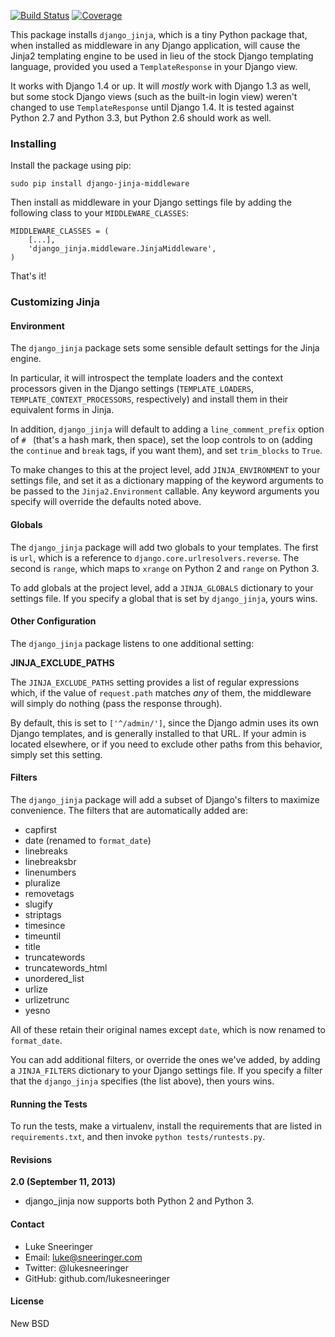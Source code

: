 [![Build Status](https://travis-ci.org/lukesneeringer/django-jinja.png?branch=master)](https://travis-ci.org/lukesneeringer/django-jinja) [![Coverage](https://coveralls.io/repos/lukesneeringer/django-jinja/badge.png?branch=master)](https://coveralls.io/r/lukesneeringer/django-jinja)

This package installs `django_jinja`, which is a tiny Python package that,
when installed as middleware in any Django application, will cause the Jinja2
templating engine to be used in lieu of the stock Django templating language,
provided you used a `TemplateResponse` in your Django view.

It works with Django 1.4 or up. It will *mostly* work with Django 1.3 as well,
but some stock Django views (such as the built-in login view) weren't changed
to use `TemplateResponse` until Django 1.4. It is tested against Python 2.7
and Python 3.3, but Python 2.6 should work as well.


### Installing

Install the package using pip:

    sudo pip install django-jinja-middleware
    
Then install as middleware in your Django settings file by
adding the following class to your `MIDDLEWARE_CLASSES`:

    MIDDLEWARE_CLASSES = (
        [...],
        'django_jinja.middleware.JinjaMiddleware',
    )
    
That's it!


### Customizing Jinja

#### Environment

The `django_jinja` package sets some sensible default settings for the
Jinja engine.

In particular, it will introspect the template loaders and the context
processors given in the Django settings (`TEMPLATE_LOADERS`,
`TEMPLATE_CONTEXT_PROCESSORS`, respectively) and install them in their
equivalent forms in Jinja.

In addition, `django_jinja` will default to adding a `line_comment_prefix`
option of `# ` (that's a hash mark, then space), set the loop controls to
on (adding the `continue` and `break` tags, if you want them), and set
`trim_blocks` to `True`.

To make changes to this at the project level, add `JINJA_ENVIRONMENT` to
your settings file, and set it as a dictionary mapping of the keyword
arguments to be passed to the `Jinja2.Environment` callable. Any keyword
arguments you specify will override the defaults noted above.


#### Globals

The `django_jinja` package will add two globals to your templates. The
first is `url`, which is a reference to `django.core.urlresolvers.reverse`.
The second is `range`, which maps to `xrange` on Python 2 and `range` on
Python 3.

To add globals at the project level, add a `JINJA_GLOBALS` dictionary
to your settings file. If you specify a global that is set by `django_jinja`,
yours wins.


#### Other Configuration

The `django_jinja` package listens to one additional setting:

**JINJA_EXCLUDE_PATHS**

The `JINJA_EXCLUDE_PATHS` setting provides a list of regular expressions
which, if the value of `request.path` matches _any_ of them, the middleware
will simply do nothing (pass the response through).

By default, this is set to `['^/admin/']`, since the Django admin uses its own
Django templates, and is generally installed to that URL. If your admin
is located elsewhere, or if you need to exclude other paths from this
behavior, simply set this setting.


#### Filters

The `django_jinja` package will add a subset of Django's filters to maximize convenience.
The filters that are automatically added are:

  * capfirst
  * date (renamed to `format_date`)
  * linebreaks
  * linebreaksbr
  * linenumbers
  * pluralize
  * removetags
  * slugify
  * striptags
  * timesince
  * timeuntil
  * title
  * truncatewords
  * truncatewords\_html
  * unordered\_list
  * urlize
  * urlizetrunc
  * yesno
  
All of these retain their original names except `date`, which is now renamed
to `format_date`.

You can add additional filters, or override the ones we've added, by adding
a `JINJA_FILTERS` dictionary to your Django settings file. If you specify a
filter that the `django_jinja` specifies (the list above), then yours wins.

#### Running the Tests

To run the tests, make a virtualenv, install the requirements that are listed
in `requirements.txt`, and then invoke `python tests/runtests.py`.

#### Revisions

**2.0 (September 11, 2013)**

  * django_jinja now supports both Python 2 and Python 3.


#### Contact

  * Luke Sneeringer
  * Email: luke@sneeringer.com
  * Twitter: @lukesneeringer
  * GitHub: github.com/lukesneeringer

#### License

New BSD
